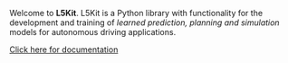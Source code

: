 Welcome to **L5Kit**. L5Kit is a Python library with functionality for the development and training of *learned prediction, planning and simulation* models for autonomous driving applications.

[Click here for documentation](https://www.l5kit.org/)
